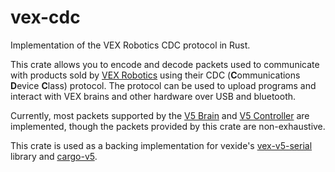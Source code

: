 # vex-cdc

Implementation of the VEX Robotics CDC protocol in Rust.

This crate allows you to encode and decode packets used to communicate
with products sold by [VEX Robotics] using their CDC (**C**ommunications
**D**evice **C**lass) protocol. The protocol can be used to upload programs
and interact with VEX brains and other hardware over USB and bluetooth.

Currently, most packets supported by the [V5 Brain] and [V5 Controller] are
implemented, though the packets provided by this crate are non-exhaustive.

[VEX Robotics]: https://www.vexrobotics.com/
[V5 Brain]: https://www.vexrobotics.com/276-4810.html
[V5 Controller]: https://www.vexrobotics.com/276-4820.html

This crate is used as a backing implementation for vexide's [vex-v5-serial]
library and [cargo-v5].

[vex-v5-serial]: http://crates.io/crates/vex-v5-serial
[cargo-v5]: https://github.com/vexide/cargo-v5